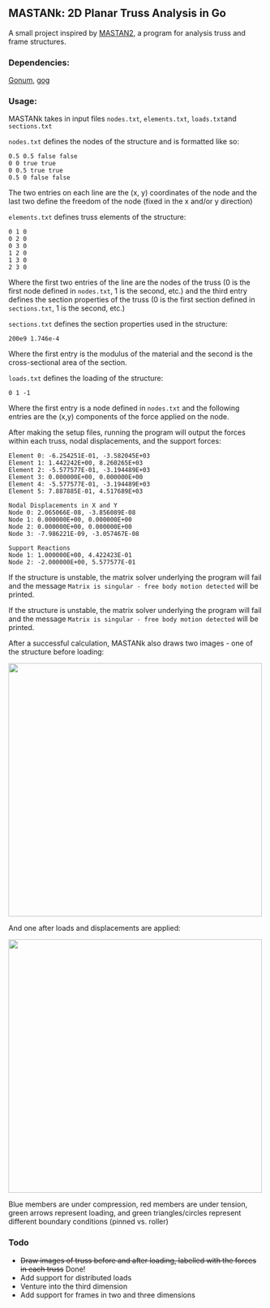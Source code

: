## MASTANk: 2D Planar Truss Analysis in Go

A small project inspired by [MASTAN2](https://www.mastan2.com/), a program for analysis truss and frame structures. 

### Dependencies:
[Gonum](https://www.gonum.org/), [gog](https://github.com/icza/gog)

### Usage:
MASTANk takes in input files `nodes.txt`, `elements.txt`, `loads.txt`and `sections.txt`

`nodes.txt` defines the nodes of the structure and is formatted like so:

    0.5 0.5 false false
    0 0 true true
    0 0.5 true true
    0.5 0 false false
The two entries on each line are the (x, y) coordinates of the node and the last two define the freedom of the node (fixed in the x and/or y direction)

`elements.txt` defines truss elements of the structure:

    0 1 0
    0 2 0
    0 3 0
    1 2 0
    1 3 0
    2 3 0
Where the first two entries of the line are the nodes of the truss (0 is the first node defined in `nodes.txt`, 1 is the second, etc.) and the third entry defines the section properties of the truss (0 is the first section defined in `sections.txt`, 1 is the second, etc.)

`sections.txt` defines the section properties used in the structure:

    200e9 1.746e-4
Where the first entry is the modulus of the material and the second is the cross-sectional area of the section.

`loads.txt` defines the loading of the structure:

    0 1 -1
Where the first entry is a node defined in `nodes.txt` and the following entries are the (x,y) components of the force applied on the node.

After making the setup files, running the program will output the forces within each truss, nodal displacements, and the support forces:

    Element 0: -6.254251E-01, -3.582045E+03
    Element 1: 1.442242E+00, 8.260265E+03
    Element 2: -5.577577E-01, -3.194489E+03
    Element 3: 0.000000E+00, 0.000000E+00
    Element 4: -5.577577E-01, -3.194489E+03
    Element 5: 7.887885E-01, 4.517689E+03
    
    Nodal Displacements in X and Y
    Node 0: 2.065066E-08, -3.856089E-08
    Node 1: 0.000000E+00, 0.000000E+00
    Node 2: 0.000000E+00, 0.000000E+00
    Node 3: -7.986221E-09, -3.057467E-08
    
    Support Reactions
    Node 1: 1.000000E+00, 4.422423E-01
    Node 2: -2.000000E+00, 5.577577E-01
   
If the structure is unstable, the matrix solver underlying the program will fail and the message `Matrix is singular - free body motion detected` will be printed. 

If the structure is unstable, the matrix solver underlying the program will fail and the message `Matrix is singular - free body motion detected` will be printed. 

After a successful calculation, MASTANk also draws two images - one of the structure before loading:

<img src="https://i.imgur.com/Bp70cYt.png" width="500" height="500">

And one after loads and displacements are applied:

<img src="https://i.imgur.com/2CcDaC6.png" width="500" height="500">

Blue members are under compression, red members are under tension, green arrows represent loading, and green triangles/circles represent different boundary conditions (pinned vs. roller)

### Todo 

 - ~~Draw images of truss before and after loading, labelled with the forces in each truss~~ Done!
 - Add support for distributed loads
 - Venture into the third dimension
 - Add support for frames in two and three dimensions
